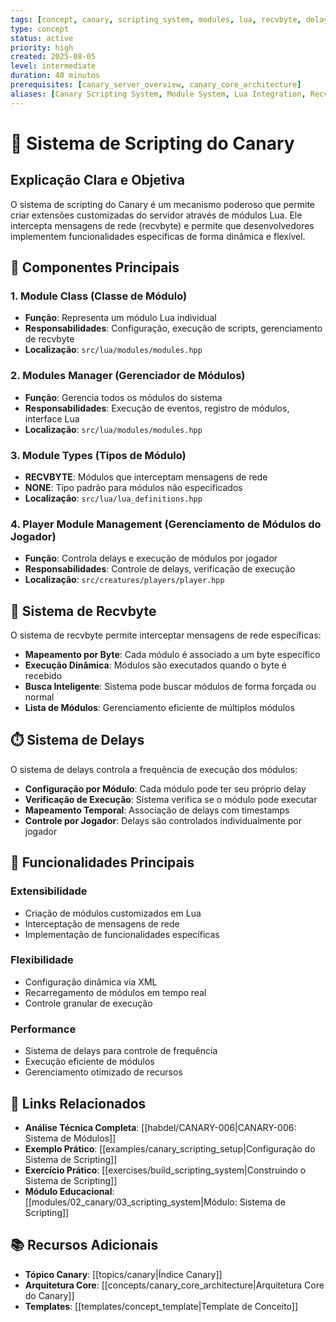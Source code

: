 ```yaml
---
tags: [concept, canary, scripting_system, modules, lua, recvbyte, delays]
type: concept
status: active
priority: high
created: 2025-08-05
level: intermediate
duration: 40 minutos
prerequisites: [canary_server_overview, canary_core_architecture]
aliases: [Canary Scripting System, Module System, Lua Integration, Recvbyte System]
---
```


# 🔧 Sistema de Scripting do Canary

## Explicação Clara e Objetiva

O sistema de scripting do Canary é um mecanismo poderoso que permite criar extensões customizadas do servidor através de módulos Lua. Ele intercepta mensagens de rede (recvbyte) e permite que desenvolvedores implementem funcionalidades específicas de forma dinâmica e flexível.

## 🎯 Componentes Principais

### **1. Module Class (Classe de Módulo)**
- **Função**: Representa um módulo Lua individual
- **Responsabilidades**: Configuração, execução de scripts, gerenciamento de recvbyte
- **Localização**: `src/lua/modules/modules.hpp`

### **2. Modules Manager (Gerenciador de Módulos)**
- **Função**: Gerencia todos os módulos do sistema
- **Responsabilidades**: Execução de eventos, registro de módulos, interface Lua
- **Localização**: `src/lua/modules/modules.hpp`

### **3. Module Types (Tipos de Módulo)**
- **RECVBYTE**: Módulos que interceptam mensagens de rede
- **NONE**: Tipo padrão para módulos não especificados
- **Localização**: `src/lua/lua_definitions.hpp`

### **4. Player Module Management (Gerenciamento de Módulos do Jogador)**
- **Função**: Controla delays e execução de módulos por jogador
- **Responsabilidades**: Controle de delays, verificação de execução
- **Localização**: `src/creatures/players/player.hpp`

## 🔄 Sistema de Recvbyte

O sistema de recvbyte permite interceptar mensagens de rede específicas:

- **Mapeamento por Byte**: Cada módulo é associado a um byte específico
- **Execução Dinâmica**: Módulos são executados quando o byte é recebido
- **Busca Inteligente**: Sistema pode buscar módulos de forma forçada ou normal
- **Lista de Módulos**: Gerenciamento eficiente de múltiplos módulos

## ⏱️ Sistema de Delays

O sistema de delays controla a frequência de execução dos módulos:

- **Configuração por Módulo**: Cada módulo pode ter seu próprio delay
- **Verificação de Execução**: Sistema verifica se o módulo pode executar
- **Mapeamento Temporal**: Associação de delays com timestamps
- **Controle por Jogador**: Delays são controlados individualmente por jogador

## 🔧 Funcionalidades Principais

### **Extensibilidade**
- Criação de módulos customizados em Lua
- Interceptação de mensagens de rede
- Implementação de funcionalidades específicas

### **Flexibilidade**
- Configuração dinâmica via XML
- Recarregamento de módulos em tempo real
- Controle granular de execução

### **Performance**
- Sistema de delays para controle de frequência
- Execução eficiente de módulos
- Gerenciamento otimizado de recursos

## 🔗 Links Relacionados

- **Análise Técnica Completa**: [[habdel/CANARY-006|CANARY-006: Sistema de Módulos]]
- **Exemplo Prático**: [[examples/canary_scripting_setup|Configuração do Sistema de Scripting]]
- **Exercício Prático**: [[exercises/build_scripting_system|Construindo o Sistema de Scripting]]
- **Módulo Educacional**: [[modules/02_canary/03_scripting_system|Módulo: Sistema de Scripting]]

## 📚 Recursos Adicionais

- **Tópico Canary**: [[topics/canary|Índice Canary]]
- **Arquitetura Core**: [[concepts/canary_core_architecture|Arquitetura Core do Canary]]
- **Templates**: [[templates/concept_template|Template de Conceito]] 
